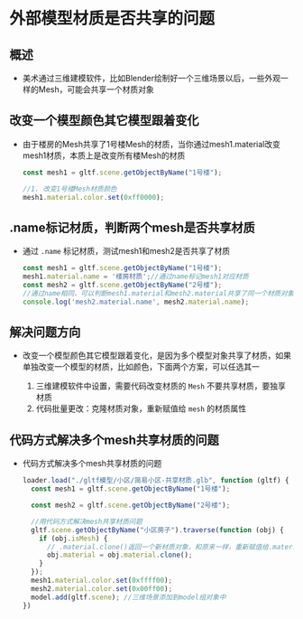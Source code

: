 # 外部模型材质是否共享的问题

## 概述

+ 美术通过三维建模软件，比如Blender绘制好一个三维场景以后，一些外观一样的Mesh，可能会共享一个材质对象

## 改变一个模型颜色其它模型跟着变化

+ 由于楼房的Mesh共享了1号楼Mesh的材质，当你通过mesh1.material改变mesh1材质，本质上是改变所有楼Mesh的材质

  ```js
  const mesh1 = gltf.scene.getObjectByName("1号楼");

  //1. 改变1号楼Mesh材质颜色
  mesh1.material.color.set(0xff0000);
  ```

## .name标记材质，判断两个mesh是否共享材质

+ 通过 `.name` 标记材质，测试mesh1和mesh2是否共享了材质

  ```js
  const mesh1 = gltf.scene.getObjectByName("1号楼");
  mesh1.material.name = '楼房材质';//通过name标记mesh1对应材质
  const mesh2 = gltf.scene.getObjectByName("2号楼");
  //通过name相同，可以判断mesh1.material和mesh2.material共享了同一个材质对象
  console.log('mesh2.material.name', mesh2.material.name);
  ```

## 解决问题方向

+ 改变一个模型颜色其它模型跟着变化，是因为多个模型对象共享了材质，如果单独改变一个模型的材质，比如颜色，下面两个方案，可以任选其一

  1. 三维建模软件中设置，需要代码改变材质的 `Mesh` 不要共享材质，要独享材质
  2. 代码批量更改：克隆材质对象，重新赋值给 `mesh` 的材质属性

## 代码方式解决多个mesh共享材质的问题

+ 代码方式解决多个mesh共享材质的问题

  ```js
  loader.load("./gltf模型/小区/简易小区-共享材质.glb", function (gltf) {
    const mesh1 = gltf.scene.getObjectByName("1号楼");

    const mesh2 = gltf.scene.getObjectByName("2号楼");

    //用代码方式解决mesh共享材质问题
    gltf.scene.getObjectByName("小区房子").traverse(function (obj) {
      if (obj.isMesh) {
        // .material.clone()返回一个新材质对象，和原来一样，重新赋值给.material属性
        obj.material = obj.material.clone();
      }
    });
    mesh1.material.color.set(0xffff00);
    mesh2.material.color.set(0x00ff00);
    model.add(gltf.scene); //三维场景添加到model组对象中
  })
  ```
